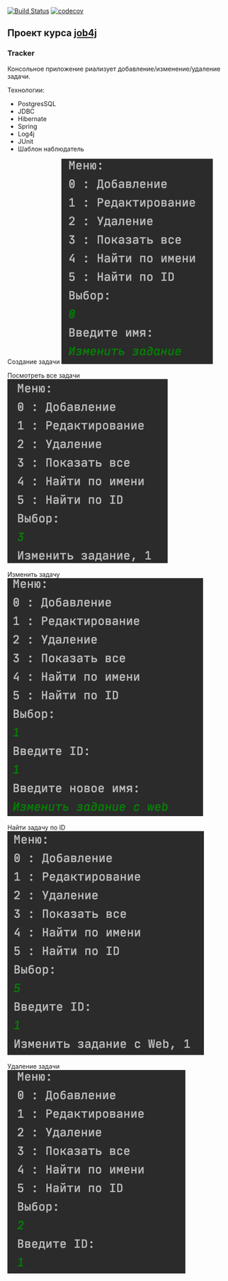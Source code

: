 [![Build Status](https://www.travis-ci.com/KirillBelyaev74/job4j_tracker.svg?branch=master)](https://www.travis-ci.com/KirillBelyaev74/job4j_tracker)
[![codecov](https://codecov.io/gh/KirillBelyaev74/job4j_tracker/branch/master/graph/badge.svg?token=QVQKQLLSGB)](https://codecov.io/gh/KirillBelyaev74/job4j_tracker)


## Проект курса [job4j](http://job4j.ru)

### Tracker

Консольное приложение риализует добавление/изменение/удаление задачи.

Технологии:
- PostgresSQL
- JDBC
- Hibernate
- Spring
- Log4j
- JUnit
- Шаблон наблюдатель

Создание задачи
![screenshot of sample](screenshot/1.png)

Посмотреть все задачи
![screenshot of sample](screenshot/2.png)

Изменить задачу
![screenshot of sample](screenshot/3.png)

Найти задачу по ID
![screenshot of sample](screenshot/4.png)

Удаление задачи
![screenshot of sample](screenshot/5.png)